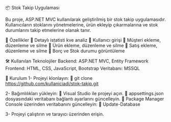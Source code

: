 📦 Stok Takip Uygulaması

Bu proje, ASP.NET MVC kullanılarak geliştirilmiş bir stok takip uygulamasıdır. Kullanıcıların stoklarını yönetmelerine, ürün ekleyip çıkarmalarına ve stok durumlarını takip etmelerine olanak tanır.

🚀 Özellikler
🔹 Detaylı istatisti kve analiz
🔹 Kullanıcı girişi
🔹 Müşteri ekleme, düzenleme ve silme
🔹 Ürün ekleme, düzenleme ve silme
🔹 Satış ekleme, düzenleme ve silme
🔹 Borç ve Stok durumu görüntüleme

🛠️ Kullanılan Teknolojiler
Backend: ASP.NET MVC, Entity Framework
Frontend: HTML, CSS, JavaScript, Bootstrap
Veritabanı: MSSQL

📌 Kurulum
1- Projeyi klonlayın:
🔹 git clone https://github.com/kullaniciadi/stok-takip.git

2- Bağımlılıkları yükleyin:
🔹 Visual Studio ile projeyi açın.
🔹 appsettings.json dosyasındaki veritabanı bağlantı ayarlarını güncelleyin.
🔹 Package Manager Console üzerinden veritabanını güncelleyin:
  🔹 Update-Database
  
3- Projeyi çalıştırın ve tarayıcı üzerinden erişin.
